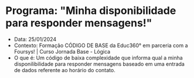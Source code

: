 # Programa: "Minha disponibilidade para responder mensagens!"
- Data: 25/01/2024
- Contexto: Formação CÓDIGO DE BASE da Educ360° em parceria com a Foursys! | Curso Jornada Base - Lógica
- O que é: Um código de baixa complexidade que informa qual a minha disponilibilidade para responder mensagens baseado em uma entrada de dados referente ao horário do contato.
